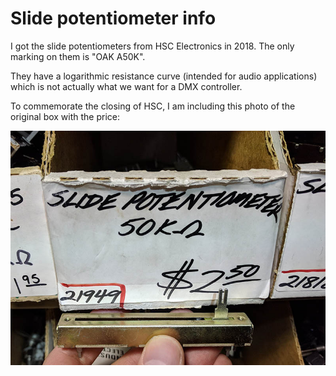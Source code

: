 # Slide potentiometer info

I got the slide potentiometers from HSC Electronics in 2018. The only marking on them is "OAK A50K".

They have a logarithmic resistance curve (intended for audio applications) which is not actually what we want for a DMX controller.

To commemorate the closing of HSC, I am including this photo of the original box with the price:

![photo of slide potentiometer](slide-potentiometer-at-HFC-electronics.jpg)
